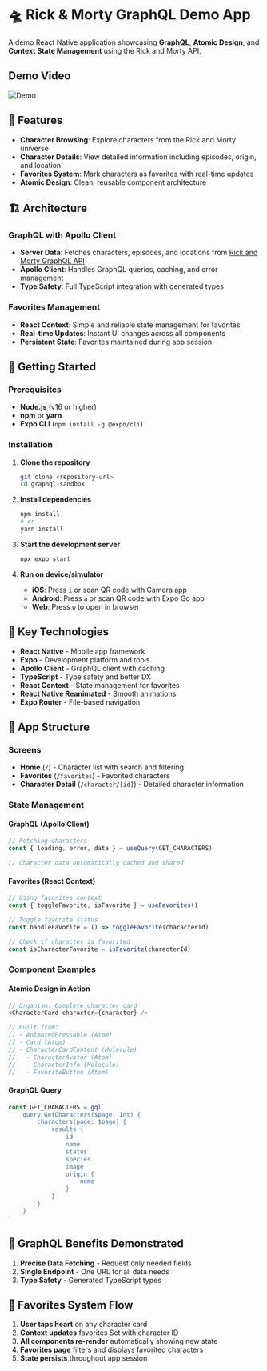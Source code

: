# 🛸 Rick & Morty GraphQL Demo App

A demo React Native application showcasing **GraphQL**, **Atomic Design**, and **Context State Management** using the Rick and Morty API.

## Demo Video

![Demo](./assets/readme/demo.gif)

## 📱 Features

- **Character Browsing**: Explore characters from the Rick and Morty universe
- **Character Details**: View detailed information including episodes, origin, and location
- **Favorites System**: Mark characters as favorites with real-time updates
- **Atomic Design**: Clean, reusable component architecture

## 🏗️ Architecture

### **GraphQL with Apollo Client**

- **Server Data**: Fetches characters, episodes, and locations from [Rick and Morty GraphQL API](https://rickandmortyapi.com/graphql)
- **Apollo Client**: Handles GraphQL queries, caching, and error management
- **Type Safety**: Full TypeScript integration with generated types

### **Favorites Management**

- **React Context**: Simple and reliable state management for favorites
- **Real-time Updates**: Instant UI changes across all components
- **Persistent State**: Favorites maintained during app session

## 🚀 Getting Started

### Prerequisites

- **Node.js** (v16 or higher)
- **npm** or **yarn**
- **Expo CLI** (`npm install -g @expo/cli`)

### Installation

1. **Clone the repository**

   ```bash
   git clone <repository-url>
   cd graphql-sandbox
   ```

2. **Install dependencies**

   ```bash
   npm install
   # or
   yarn install
   ```

3. **Start the development server**

   ```bash
   npx expo start
   ```

4. **Run on device/simulator**
   - **iOS**: Press `i` or scan QR code with Camera app
   - **Android**: Press `a` or scan QR code with Expo Go app
   - **Web**: Press `w` to open in browser

## 🔧 Key Technologies

- **React Native** - Mobile app framework
- **Expo** - Development platform and tools
- **Apollo Client** - GraphQL client with caching
- **TypeScript** - Type safety and better DX
- **React Context** - State management for favorites
- **React Native Reanimated** - Smooth animations
- **Expo Router** - File-based navigation

## 📱 App Structure

### **Screens**

- **Home** (`/`) - Character list with search and filtering
- **Favorites** (`/favorites`) - Favorited characters
- **Character Detail** (`/character/[id]`) - Detailed character information

### **State Management**

#### **GraphQL (Apollo Client)**

```typescript
// Fetching characters
const { loading, error, data } = useQuery(GET_CHARACTERS)

// Character data automatically cached and shared
```

#### **Favorites (React Context)**

```typescript
// Using favorites context
const { toggleFavorite, isFavorite } = useFavorites()

// Toggle favorite status
const handleFavorite = () => toggleFavorite(characterId)

// Check if character is favorited
const isCharacterFavorite = isFavorite(characterId)
```

### **Component Examples**

#### **Atomic Design in Action**

```typescript
// Organism: Complete character card
<CharacterCard character={character} />

// Built from:
// - AnimatedPressable (Atom)
// - Card (Atom)
// - CharacterCardContent (Molecule)
//   - CharacterAvatar (Atom)
//   - CharacterInfo (Molecule)
//   - FavoriteButton (Atom)
```

#### **GraphQL Query**

```typescript
const GET_CHARACTERS = gql`
	query GetCharacters($page: Int) {
		characters(page: $page) {
			results {
				id
				name
				status
				species
				image
				origin {
					name
				}
			}
		}
	}
`
```

## 📝 GraphQL Benefits Demonstrated

1. **Precise Data Fetching** - Request only needed fields
2. **Single Endpoint** - One URL for all data needs
3. **Type Safety** - Generated TypeScript types

## 🔄 Favorites System Flow

1. **User taps heart** on any character card
2. **Context updates** favorites Set with character ID
3. **All components re-render** automatically showing new state
4. **Favorites page** filters and displays favorited characters
5. **State persists** throughout app session
